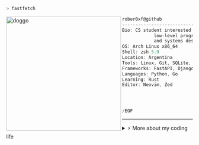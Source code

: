 ```zsh
> fastfetch
```

<img align="left" src="https://i.imgur.com/RP9ZVFK.png" alt="doggo" width="310" />

```csharp
rober0xf@github
----------------------------------------------------------------
Bio: CS student interested in backend engineering,
            low-level programming,
            and systems design.
OS: Arch Linux x86_64
Shell: zsh 5.9
Location: Argentina
Tools: Linux, Git, SQLite, PostgreSQL
Frameworks: FastAPI, Django, Gin
Languages: Python, Go
Learning: Rust
Editor: Neovim, Zed




/EOF
```
---
<details>
<summary>⚡️ More about my coding life</summary>
<br />

![Rober's github stats](https://github-readme-stats.vercel.app/api?username=rober0xf&count_private=true&show_icons=true&theme=onedark)

![Top Langs](https://github-readme-stats.vercel.app/api/top-langs/?username=rober0xf&layout=compact&hide=css,html&theme=onedark)

</details>
